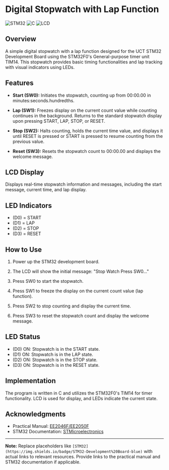 # Digital Stopwatch with Lap Function

![STM32](https://img.shields.io/badge/STM32-Development%20Board-blue)
![C](https://img.shields.io/badge/Language-C-green)
![LCD](https://img.shields.io/badge/LCD-Display-informational)

## Overview

A simple digital stopwatch with a lap function designed for the UCT STM32 Development Board using the STM32F0's General-purpose timer unit TIM14. This stopwatch provides basic timing functionalities and lap tracking with visual indicators using LEDs.

## Features

- **Start (SW0):** Initiates the stopwatch, counting up from 00:00.00 in minutes:seconds.hundredths.
  
- **Lap (SW1):** Freezes display on the current count value while counting continues in the background. Returns to the standard stopwatch display upon pressing START, LAP, STOP, or RESET.

- **Stop (SW2):** Halts counting, holds the current time value, and displays it until RESET is pressed or START is pressed to resume counting from the previous value.

- **Reset (SW3):** Resets the stopwatch count to 00:00.00 and displays the welcome message.

## LCD Display

Displays real-time stopwatch information and messages, including the start message, current time, and lap display.

## LED Indicators

- (D0) = START
- (D1) = LAP
- (D2) = STOP
- (D3) = RESET

## How to Use

1. Power up the STM32 development board.

2. The LCD will show the initial message: "Stop Watch Press SW0..."

3. Press SW0 to start the stopwatch.

4. Press SW1 to freeze the display on the current count value (lap function).

5. Press SW2 to stop counting and display the current time.

6. Press SW3 to reset the stopwatch count and display the welcome message.

## LED Status

- (D0) ON: Stopwatch is in the START state.
- (D1) ON: Stopwatch is in the LAP state.
- (D2) ON: Stopwatch is in the STOP state.
- (D3) ON: Stopwatch is in the RESET state.

## Implementation

The program is written in C and utilizes the STM32F0's TIM14 for timer functionality. LCD is used for display, and LEDs indicate the current state.

## Acknowledgments

- Practical Manual: [EE2046F/EE2050F](link-to-manual)
- STM32 Documentation: [STMicroelectronics](link-to-docs)

---

**Note:** Replace placeholders like `[STM32](https://img.shields.io/badge/STM32-Development%20Board-blue)` with actual links to relevant resources. Provide links to the practical manual and STM32 documentation if applicable.
